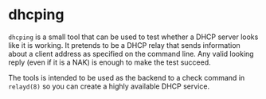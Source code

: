 # dhcping

`dhcping` is a small tool that can be used to test whether a DHCP
server looks like it is working. It pretends to be a DHCP relay
that sends information about a client address as specified on the
command line. Any valid looking reply (even if it is a NAK) is
enough to make the test succeed.

The tools is intended to be used as the backend to a check command
in `relayd(8)` so you can create a highly available DHCP service.
